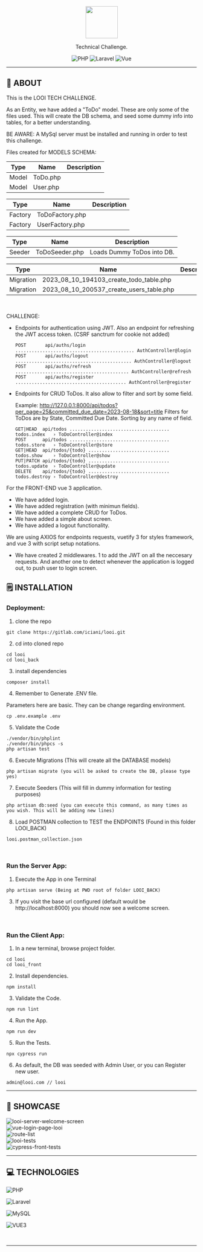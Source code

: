 <div align='center'>
    <img src='https://www.looiconsulting.com/wp-content/uploads/2014/08/LCL-Logo-long-300x53.png' height="85" />
    <p>Technical Challenge.</p>
    
![PHP](https://badgen.net/badge/Php/8.1/blue?)
![Laravel](https://badgen.net/badge/Laravel/10/red?)
![Vue](https://badgen.net/badge/vue/3/green?)

</div>

---

## 💾 **ABOUT**

This is the LOOI TECH CHALLENGE.

As an Entity, we have added a "ToDo" model.
These are only some of the files used. This will create the DB schema, and seed some dummy info into tables, for a better understanding. 

BE AWARE: A MySql server must be installed and running in order to test this challenge.

Files created for MODELS SCHEMA:

| Type          | Name                                           | Description
| ------------- | ---------------------------------------------- | -------------------------------- |
| Model         | ToDo.php                                       |
| Model         | User.php                                       |


| Type          | Name                                           | Description
| ------------- | ---------------------------------------------- | -------------------------------- |
| Factory       | ToDoFactory.php                                |
| Factory       | UserFactory.php                                |


| Type          | Name                                           | Description
| ------------- | ---------------------------------------------- | -------------------------------- |
| Seeder        | ToDoSeeder.php                                 | Loads Dummy ToDos into DB.


| Type          | Name                                           | Description
| ------------- | ---------------------------------------------- | --------------------------------- |
| Migration     | 2023_08_10_194103_create_todo_table.php        |
| Migration     | 2023_08_10_200537_create_users_table.php       | 

<br />

CHALLENGE: 
- Endpoints for authentication using JWT. Also an endpoint for refreshing the JWT access token. (CSRF sanctrum for cookie not added)

	  POST       api/auths/login ............................................ AuthController@login  
	  POST       api/auths/logout ........................................... AuthController@logout  
	  POST       api/auths/refresh .......................................... AuthController@refresh  
	  POST       api/auths/register ......................................... AuthController@register
  
- Endpoints for CRUD ToDos. It also allow to filter and sort by some field.

	Example: http://127.0.0.1:8000/api/todos?per_page=25&committed_due_date=2023-08-18&sort=title
	Filters for ToDos are by State, Committed Due Date. Sorting by any name of field.
 
	  GET|HEAD  api/todos ..................................... todos.index   › ToDoController@index  
	  POST      api/todos ..................................... todos.store   › ToDoController@store
	  GET|HEAD  api/todos/{todo} .............................. todos.show    › ToDoController@show 
	  PUT|PATCH api/todos/{todo} .............................. todos.update  › ToDoController@update
	  DELETE    api/todos/{todo} .............................. todos.destroy › ToDoController@destroy


For the FRONT-END vue 3 application. 

- We have added login.
- We have added registration (with minimun fields).
- We have added a complete CRUD for ToDos.
- We have added a simple about screen.
- We have added a logout functionality. 

We are using AXIOS for endpoints requests, vuetify 3 for styles framework, and vue 3 with script setup notations. 
- We have created 2 middlewares. 1 to add the JWT on all the neccesary requests. And another one to detect whenever the application is logged out, to push user to login screen.

## 🗒️ **INSTALLATION**

### Deployment:

1. clone the repo

```
git clone https://gitlab.com/iciani/looi.git
```

2. cd into cloned repo

```
cd looi
cd looi_back
```

3. install dependencies

```
composer install
```

4. Remember to Generate .ENV file.

Parameters here are basic. They can be change regarding environment.

```
cp .env.example .env
```

5. Validate the Code
```
./vendor/bin/phplint
./vendor/bin/phpcs -s
php artisan test
```

6. Execute Migrations (This will create all the DATABASE models)
```
php artisan migrate (you will be asked to create the DB, please type yes)
```

7. Execute Seeders (This will fill in dummy information for testing purposes)
```
php artisan db:seed (you can execute this command, as many times as you wish. This will be adding new lines)
```

8. Load POSTMAN collection to TEST the ENDPOINTS (Found in this folder LOOI_BACK)
```
looi.postman_collection.json
```

<br />

### Run the Server App:

1. Execute the App in one Terminal

```
php artisan serve (Being at PWD root of folder LOOI_BACK)
```

3. If you visit the base url configured (default would be http://localhost:8000) you should now see a welcome screen.


<br/>


### Run the Client App:

1. In a new terminal, browse project folder.

```
cd looi
cd looi_front
```

2. Install dependencies.

```
npm install
```

3. Validate the Code.

```
npm run lint
```

4. Run the App.

```
npm run dev
```

5. Run the Tests.

```
npx cypress run
```

6. As default, the DB was seeded with Admin User, or you can Register new user.

```
admin@looi.com // looi
```


---

## 🔎 **SHOWCASE**

<img src="https://i.ibb.co/hXhMPj2/looi-server-welcome-screen.png" alt="looi-server-welcome-screen" border="0">
<br />
<img src="https://i.ibb.co/HDYZWT8/vue-login-page-looi.png" alt="vue-login-page-looi" border="0">
<br />
<img src="https://i.ibb.co/jRFKc94/todo-routes-looi-challenge.jpg" alt="route-list" border="0">
<br />
<img src="https://i.ibb.co/dKGbZ9X/todo-tests-looi-phpunit.png" alt="looi-tests" border="0">
<br />
<img src="https://i.ibb.co/52vppM2/todo-looi-tests-cypress.jpg" alt="cypress-front-tests" border="0">

<br />

---

## 💻 **TECHNOLOGIES**

![PHP](https://img.shields.io/badge/PHP-lightblue)

![Laravel](https://img.shields.io/badge/laravel-red)

![MySQL](https://img.shields.io/badge/mysql-blue)

![VUE3](https://img.shields.io/badge/vue3-green)

<br />

---